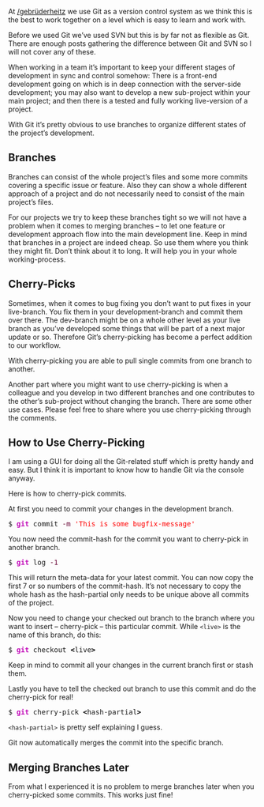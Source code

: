 
At <a href="http://gebruederheitz.de/">/gebrüderheitz</a> we use Git as a version control system as we think this is the best to work together on a level which is easy to learn and work with.

Before we used Git we’ve used SVN but this is by far not as flexible as Git. There are enough posts gathering the difference between Git and SVN so I will not cover any of these.

When working in a team it’s important to keep your different stages of development in sync and control somehow: There is a front-end development going on which is in deep connection with the server-side development; you may also want to develop a new sub-project within your main project; and then there is a tested and fully working live-version of a project.

With Git it’s pretty obvious to use branches to organize different states of the project’s development.

## Branches

Branches can consist of the whole project’s files and some more commits covering a specific issue or feature. Also they can show a whole different approach of a project and do not necessarily need to consist of the main project’s files.

For our projects we try to keep these branches tight so we will not have a problem when it comes to merging branches – to let one feature or development approach flow into the main development line. Keep in mind that branches in a project are indeed cheap. So use them where you think they might fit. Don’t think about it to long. It will help you in your whole working-process.

## Cherry-Picks

Sometimes, when it comes to bug fixing you don’t want to put fixes in your live-branch. You fix them in your development-branch and commit them over there. The dev-branch might be on a whole other level as your live branch as you’ve developed some things that will be part of a next major update or so. Therefore Git’s cherry-picking has become a perfect addition to our workflow.

With cherry-picking you are able to pull single commits from one branch to another.

Another part where you might want to use cherry-picking is when a colleague and you develop in two different branches and one contributes to the other’s sub-project without changing the branch. There are some other use cases. Please feel free to share where you use cherry-picking through the comments.

## How to Use Cherry-Picking

I am using a GUI for doing all the Git-related stuff which is pretty handy and easy. But I think it is important to know how to handle Git via the console anyway.

Here is how to cherry-pick commits.

At first you need to commit your changes in the development branch.

<div class="wp_syntax"><div class="code"><pre class="bash" style="font-family:monospace;">$ <span style="color: #c20cb9; font-weight: bold;">git</span> commit <span style="color: #660033;">-m</span> <span style="color: #ff0000;">'This is some bugfix-message'</span></pre></div></div>


You now need the commit-hash for the commit you want to cherry-pick in another branch.

<div class="wp_syntax"><div class="code"><pre class="bash" style="font-family:monospace;">$ <span style="color: #c20cb9; font-weight: bold;">git</span> log <span style="color: #660033;">-1</span></pre></div></div>


This will return the meta-data for your latest commit. You can now copy the first 7 or so numbers of the commit-hash. It’s not necessary to copy the whole hash as the hash-partial only needs to be unique above all commits of the project.

Now you need to change your checked out branch to the branch where you want to insert – cherry-pick – this particular commit. While <code>&lt;live&gt;</code> is the name of this branch, do this:

<div class="wp_syntax"><div class="code"><pre class="bash" style="font-family:monospace;">$ <span style="color: #c20cb9; font-weight: bold;">git</span> checkout <span style="color: #000000; font-weight: bold;">&lt;</span>live<span style="color: #000000; font-weight: bold;">&gt;</span></pre></div></div>


Keep in mind to commit all your changes in the current branch first or stash them.

Lastly you have to tell the checked out branch to use this commit and do the cherry-pick for real!

<div class="wp_syntax"><div class="code"><pre class="bash" style="font-family:monospace;">$ <span style="color: #c20cb9; font-weight: bold;">git</span> cherry-pick <span style="color: #000000; font-weight: bold;">&lt;</span>hash-partial<span style="color: #000000; font-weight: bold;">&gt;</span></pre></div></div>


`<hash-partial>` is pretty self explaining I guess.

Git now automatically merges the commit into the specific branch.

## Merging Branches Later

From what I experienced it is no problem to merge branches later when you cherry-picked some commits. This works just fine!
